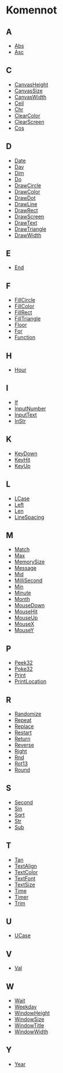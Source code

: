 Komennot
==========

A
----------
* [Abs](manual:abs)
* [Asc](manual:asc)

C
----------
* [CanvasHeight](manual:canvasheight)
* [CanvasSize](manual:canvassize)
* [CanvasWidth](manual:canvaswidth)
* [Ceil](manual:ceil)
* [Chr](manual:chr)
* [ClearColor](manual:clearcolor)
* [ClearScreen](manual:clearscreen)
* [Cos](manual:cos)

D
----------
* [Date](manual:date)
* [Day](manual:day)
* [Dim](manual:dim)
* [Do](manual:do)
* [DrawCircle](manual:drawcircle)
* [DrawColor](manual:drawcolor)
* [DrawDot](manual:drawdot)
* [DrawLine](manual:drawline)
* [DrawRect](manual:drawrect)
* [DrawScreen](manual:drawscreen)
* [DrawText](manual:drawtext)
* [DrawTriangle](manual:drawtriangle)
* [DrawWidth](manual:drawwidth)

E
----------
* [End](manual:end)

F
----------
* [FillCircle](manual:fillcircle)
* [FillColor](manual:fillcolor)
* [FillRect](manual:fillrect)
* [FillTriangle](manual:filltriangle)
* [Floor](manual:floor)
* [For](manual:for)
* [Function](manual:function)

H
----------
* [Hour](manual:hour)

I
----------
* [If](manual:if)
* [InputNumber](manual:inputnumber)
* [InputText](manual:inputtext)
* [InStr](manual:instr)

K
----------
* [KeyDown](manual:keydown)
* [KeyHit](manual:keyhit)
* [KeyUp](manual:keyup)

L
----------
* [LCase](manual:lcase)
* [Left](manual:left)
* [Len](manual:len)
* [LineSpacing](manual:linespacing)

M
----------
* [Match](manual:match)
* [Max](manual:max)
* [MemorySize](manual:memorysize)
* [Message](manual:message)
* [Mid](manual:mid)
* [MilliSecond](manual:millisecond)
* [Min](manual:min)
* [Minute](manual:minute)
* [Month](manual:month)
* [MouseDown](manual:mousedown)
* [MouseHit](manual:mousehit)
* [MouseUp](manual:mouseup)
* [MouseX](manual:mousex)
* [MouseY](manual:mousey)

P
----------
* [Peek32](manual:peek32)
* [Poke32](manual:poke32)
* [Print](manual:print)
* [PrintLocation](manual:printlocation)


R
----------
* [Randomize](manual:randomize)
* [Repeat](manual:repeat)
* [Replace](manual:replace)
* [Restart](manual:restart)
* [Return](manual:return)
* [Reverse](manual:reverse)
* [Right](manual:right)
* [Rnd](manual:rnd)
* [Rot13](manual:rot13)
* [Round](manual:round)

S
----------
* [Second](manual:second)
* [Sin](manual:sin)
* [Sqrt](manual:sqrt)
* [Str](manual:str)
* [Sub](manual:sub)

T
----------
* [Tan](manual:tan)
* [TextAlign](manual:textalign)
* [TextColor](manual:textcolor)
* [TextFont](manual:textfont)
* [TextSize](manual:textsize)
* [Time](manual:time)
* [Timer](manual:timer)
* [Trim](manual:trim)

U
----------
* [UCase](manual:ucase)

V
----------
* [Val](manual:val)

W
----------
* [Wait](manual:wait)
* [Weekday](manual:weekday)
* [WindowHeight](manual:windowheight)
* [WindowSize](manual:windowsize)
* [WindowTitle](manual:windowtitle)
* [WindowWidth](manual:windowwidth)

Y
----------
* [Year](manual:year)
